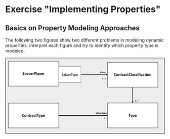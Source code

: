 # Exercise "Implementing Properties"

## Basics on Property Modeling Approaches

The following two figures show two different problems in modeling dynamic properties. Interpret each figure and try to identify which property type is modeled.  

![uml1](figures/uml1.png)